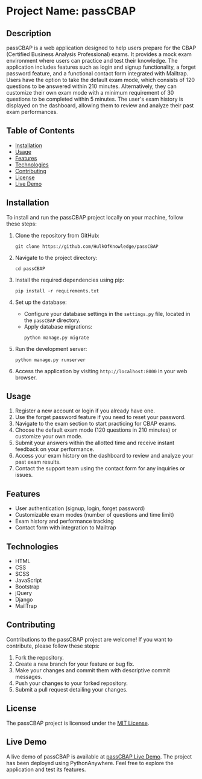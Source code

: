 # Project Name: passCBAP

## Description
passCBAP is a web application designed to help users prepare for the CBAP (Certified Business Analysis Professional) exams. It provides a mock exam environment where users can practice and test their knowledge. The application includes features such as login and signup functionality, a forget password feature, and a functional contact form integrated with Mailtrap. Users have the option to take the default exam mode, which consists of 120 questions to be answered within 210 minutes. Alternatively, they can customize their own exam mode with a minimum requirement of 30 questions to be completed within 5 minutes. The user's exam history is displayed on the dashboard, allowing them to review and analyze their past exam performances.

## Table of Contents
- [Installation](#installation)
- [Usage](#usage)
- [Features](#features)
- [Technologies](#technologies)
- [Contributing](#contributing)
- [License](#license)
- [Live Demo](#live-demo)

## Installation
To install and run the passCBAP project locally on your machine, follow these steps:

1. Clone the repository from GitHub:
   ```
   git clone https://github.com/HulkOfKnowledge/passCBAP
   ```

2. Navigate to the project directory:
   ```
   cd passCBAP
   ```

3. Install the required dependencies using pip:
   ```
   pip install -r requirements.txt
   ```

4. Set up the database:
   - Configure your database settings in the `settings.py` file, located in the `passCBAP` directory.
   - Apply database migrations:
     ```
     python manage.py migrate
     ```

5. Run the development server:
   ```
   python manage.py runserver
   ```

6. Access the application by visiting `http://localhost:8000` in your web browser.

## Usage
1. Register a new account or login if you already have one.
2. Use the forget password feature if you need to reset your password.
3. Navigate to the exam section to start practicing for CBAP exams.
4. Choose the default exam mode (120 questions in 210 minutes) or customize your own mode.
5. Submit your answers within the allotted time and receive instant feedback on your performance.
6. Access your exam history on the dashboard to review and analyze your past exam results.
7. Contact the support team using the contact form for any inquiries or issues.

## Features
- User authentication (signup, login, forget password)
- Customizable exam modes (number of questions and time limit)
- Exam history and performance tracking
- Contact form with integration to Mailtrap

## Technologies
- HTML
- CSS
- SCSS
- JavaScript
- Bootstrap
- jQuery
- Django
- MailTrap

## Contributing
Contributions to the passCBAP project are welcome! If you want to contribute, please follow these steps:

1. Fork the repository.
2. Create a new branch for your feature or bug fix.
3. Make your changes and commit them with descriptive commit messages.
4. Push your changes to your forked repository.
5. Submit a pull request detailing your changes.

## License
The passCBAP project is licensed under the [MIT License](https://opensource.org/licenses/MIT).

## Live Demo
A live demo of passCBAP is available at [passCBAP Live Demo](https://hulkofknowledge.pythonanywhere.com/). The project has been deployed using PythonAnywhere. Feel free to explore the application and test its features.
